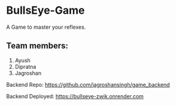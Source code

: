# BullsEye-Game

A Game to master your reflexes.

## Team members:
1. Ayush
2. Dipratna
3. Jagroshan

Backend Repo: https://github.com/jagroshansingh/game_backend

Backend Deployed: https://bullseye-zwjk.onrender.com
